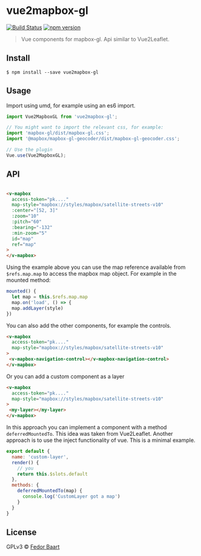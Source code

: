 # vue2mapbox-gl
[![Build Status](https://travis-ci.org/openearth/vue2mapbox-gl.svg?branch=master)](https://travis-ci.org/openearth/vue2mapbox-gl)
[![npm version](https://badge.fury.io/js/vue2mapbox-gl.svg)](https://badge.fury.io/js/vue2mapbox-gl)

> Vue components for mapbox-gl. Api similar to Vue2Leaflet.


## Install

```
$ npm install --save vue2mapbox-gl
```


## Usage
Import using umd, for example using an es6 import.

```js
import Vue2MapboxGL from 'vue2mapbox-gl';

// You might want to import the relevant css, for example:
import 'mapbox-gl/dist/mapbox-gl.css';
import '@mapbox/mapbox-gl-geocoder/dist/mapbox-gl-geocoder.css';

// Use the plugin
Vue.use(Vue2MapboxGL);
```

## API

```html

<v-mapbox
  access-token="pk...."
  map-style="mapbox://styles/mapbox/satellite-streets-v10"
  :center="[52, 3]"
  :zoom="10"
  :pitch="60"
  :bearing="-132"
  :min-zoom="5"
  id="map"
  ref="map"
>
</v-mapbox>
```
Using the example above you can use the map reference available from `$refs.map.map` to access the mapbox map object.
For example in the mounted method:

``` js
mounted() {
  let map = this.$refs.map.map
  map.on('load', () => {
  map.addLayer(style)
})
```

You can also add the other components, for example the controls.
``` html
<v-mapbox
  access-token="pk...."
  map-style="mapbox://styles/mapbox/satellite-streets-v10"
>
 <v-mapbox-navigation-control></v-mapbox-navigation-control>
</v-mapbox>
```

Or you can add a custom component as a layer
``` html
<v-mapbox
  access-token="pk...."
  map-style="mapbox://styles/mapbox/satellite-streets-v10"
>
 <my-layer></my-layer>
</v-mapbox>
```

In this approach you can implement a component with a method `deferredMountedTo`. This idea was taken from Vue2Leaflet. Another approach is to use the inject functionality of vue. This is a minimal example.

``` js
export default {
  name: 'custom-layer',
  render() {
    // you
    return this.$slots.default
  },
  methods: {
    deferredMountedTo(map) {
      console.log('CustomLayer got a map')
    }
  }
}
```


## License

GPLv3 © [Fedor Baart](https://github.com/openearth/vue2mapbox-gl)
